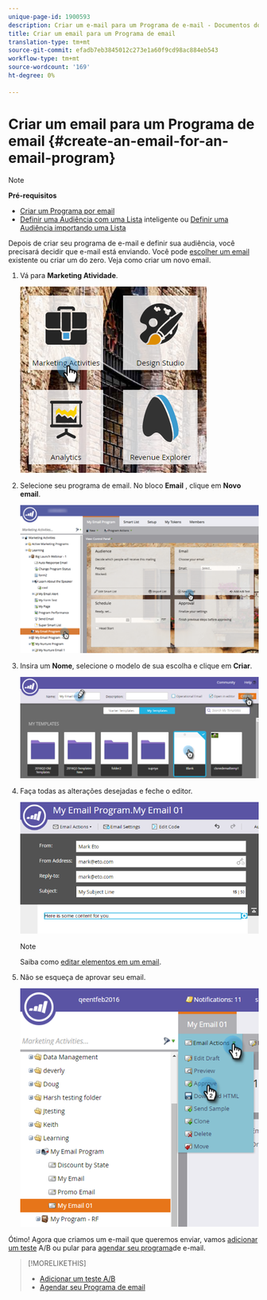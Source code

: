 ```yaml
---
unique-page-id: 1900593
description: Criar um e-mail para um Programa de e-mail - Documentos do Marketing - Documentação do produto
title: Criar um email para um Programa de email
translation-type: tm+mt
source-git-commit: efadb7eb3845012c273e1a60f9cd98ac884eb543
workflow-type: tm+mt
source-wordcount: '169'
ht-degree: 0%

---
```



# Criar um email para um Programa de email {#create-an-email-for-an-email-program}

>[!NOTE]
>
>**Pré-requisitos**
>
>* [Criar um Programa por email](/help/marketo/product-docs/email-marketing/email-programs/creating-an-email-program/create-an-email-program.md)
>* [Definir uma Audiência com uma Lista](/help/marketo/product-docs/email-marketing/email-programs/managing-people-in-email-programs/define-an-audience-with-a-smart-list.md) inteligente ou [Definir uma Audiência importando uma Lista](/help/marketo/product-docs/email-marketing/email-programs/managing-people-in-email-programs/define-an-audience-by-importing-a-list.md)

>



Depois de criar seu programa de e-mail e definir sua audiência, você precisará decidir que e-mail está enviando. Você pode [escolher um email](choose-an-existing-email.md) existente ou criar um do zero. Veja como criar um novo email.

1. Vá para **Marketing Atividade**.

   ![](assets/one.png)

1. Selecione seu programa de email. No bloco **Email** , clique em **Novo email**.

   ![](assets/newemaildashboard.png)

1. Insira um **Nome**, selecione o modelo de sua escolha e clique em **Criar**.

   ![](assets/three.png)

1. Faça todas as alterações desejadas e feche o editor.

   ![](assets/four.png)

   >[!NOTE]
   >
   >Saiba como [editar elementos em um email](/help/marketo/product-docs/email-marketing/general/email-editor-2/edit-elements-in-an-email.md).

1. Não se esqueça de aprovar seu email.

   ![](assets/five.png)

Ótimo! Agora que criamos um e-mail que queremos enviar, vamos [adicionar um teste](email-test-a-b-test/add-an-a-b-test.md) A/B ou pular para [agendar seu programa](schedule-your-email-program.md)de e-mail.

>[!MORELIKETHIS]
>
>* [Adicionar um teste A/B](email-test-a-b-test/add-an-a-b-test.md)
>* [Agendar seu Programa de email](schedule-your-email-program.md)

